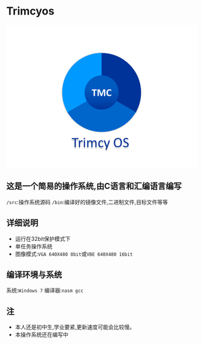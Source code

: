 # Trimcyos
![图标](https://github.com/TimWangZi/Trimcyos/blob/master/img/Trimcyos%E5%9B%BE%E6%A0%87.png?raw=true)
## **这是一个简易的操作系统,由C语言和汇编语言编写**
 `/src`:操作系统源码
 `/bin`:编译好的镜像文件,二进制文件,目标文件等等
## **详细说明**
* 运行在32bit保护模式下
* 单任务操作系统
* 图像模式:`VGA 640X480 8bit`或`VBE 640X480 16bit`
## 编译环境与系统
系统:`Windows 7`
编译器:`nasm gcc`
## 注
* 本人还是初中生,学业要紧,更新速度可能会比较慢。
* 本操作系统还在编写中
